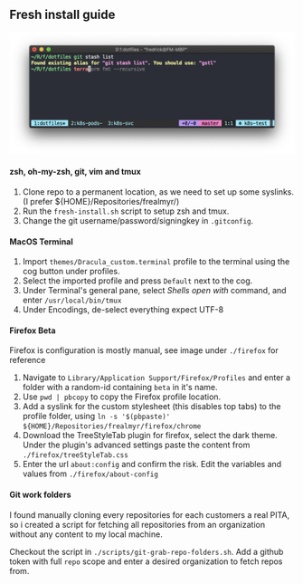## Fresh install guide
![Alt text](example.png?raw=true "Terminal example")

#### zsh, oh-my-zsh, git, vim and tmux
1. Clone repo to a permanent location, as we need to set up some syslinks. (I prefer ${HOME}/Repositories/frealmyr/)
2. Run the `fresh-install.sh` script to setup zsh and tmux.
3. Change the git username/password/signingkey in `.gitconfig`.

#### MacOS Terminal
1. Import `themes/Dracula_custom.terminal` profile to the terminal using the cog button under profiles.
2. Select the imported profile and press `Default` next to the cog.
3. Under Terminal's general pane, select *Shells open with* command, and enter `/usr/local/bin/tmux`
4. Under Encodings, de-select everything expect UTF-8

#### Firefox Beta
Firefox is configuration is mostly manual, see image under `./firefox` for reference

1. Navigate to `Library/Application Support/Firefox/Profiles` and enter a folder with a random-id containing `beta` in it's name.
2. Use `pwd | pbcopy` to copy the Firefox profile location.
3. Add a syslink for the custom stylesheet (this disables top tabs) to the profile folder, using `ln -s '$(pbpaste)' ${HOME}/Repositories/frealmyr/firefox/chrome`
4. Download the TreeStyleTab plugin for firefox, select the dark theme. Under the plugin's advanced settings paste the content from `./firefox/treeStyleTab.css`
5. Enter the url `about:config` and confirm the risk. Edit the variables and values from `./firefox/about-config`

#### Git work folders
I found manually cloning every repositories for each customers a real PITA, so i created a script for fetching all repositories from an organization without any content to my local machine.

Checkout the script in `./scripts/git-grab-repo-folders.sh`. Add a github token with full `repo` scope and enter a desired organization to fetch repos from. 
